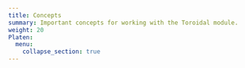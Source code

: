 ```yaml
---
title: Concepts
summary: Important concepts for working with the Toroidal module.
weight: 20
Platen:
  menu:
    collapse_section: true
---
```


